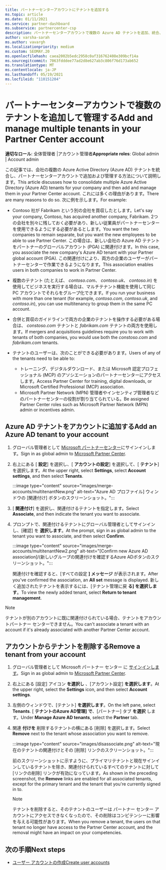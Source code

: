 ```yaml
---
title: パートナーセンターアカウントにテナントを追加する
ms.topic: article
ms.date: 01/11/2021
ms.service: partner-dashboard
ms.subservice: partnercenter-csp
description: パートナーセンターアカウントで複数の Azure AD テナントを追加、統合、または管理する方法と、その方法について説明します。
author: varsha-sarah
ms.author: vavargh
ms.localizationpriority: medium
ms.custom: SEOMAY.20
ms.openlocfilehash: caea2002b5edc2958c0af316762408e309bcf14a
ms.sourcegitcommit: 7063fdddee77ad2d8e627ab3c806f76d173ab652
ms.translationtype: MT
ms.contentlocale: ja-JP
ms.lasthandoff: 05/19/2021
ms.locfileid: "110151204"
---
```

# <a name="add-and-manage-multiple-tenants-in-your-partner-center-account"></a><span data-ttu-id="197ad-103">パートナーセンターアカウントで複数のテナントを追加して管理する</span><span class="sxs-lookup"><span data-stu-id="197ad-103">Add and manage multiple tenants in your Partner Center account</span></span>


<span data-ttu-id="197ad-104">**適切なロール**: 全体管理者 |アカウント管理者</span><span class="sxs-lookup"><span data-stu-id="197ad-104">**Appropriate roles**: Global admin | Account admin</span></span>

<span data-ttu-id="197ad-105">この記事では、会社の複数の Azure Active Directory (Azure AD) テナントを統合し、パートナーセンターアカウントで追加および管理する方法について説明します。</span><span class="sxs-lookup"><span data-stu-id="197ad-105">This article discusses how to consolidate multiple Azure Active Directory (Azure AD) tenants for your company and then add and manage them in your Partner Center account.</span></span> <span data-ttu-id="197ad-106">これには多くの理由があります。</span><span class="sxs-lookup"><span data-stu-id="197ad-106">There are many reasons to do so.</span></span> <span data-ttu-id="197ad-107">次に例を示します。</span><span class="sxs-lookup"><span data-stu-id="197ad-107">For example:</span></span>

- <span data-ttu-id="197ad-108">Contoso 社が Fabrikam という別の会社を買収したとします。</span><span class="sxs-lookup"><span data-stu-id="197ad-108">Let's say your company, Contoso, has acquired another company, Fabrikam.</span></span> <span data-ttu-id="197ad-109">2つの会社を別々に残しておく必要があり、新しい従業員がパートナーセンターを使用できるようにする必要があるとします。</span><span class="sxs-lookup"><span data-stu-id="197ad-109">You want the two companies to remain separate, but you want the new employees to be able to use Partner Center.</span></span> <span data-ttu-id="197ad-110">この場合は、新しい会社の Azure AD テナントをパートナーのグローバルアカウント (PGA) に関連付けます。</span><span class="sxs-lookup"><span data-stu-id="197ad-110">In this case, you associate the new company's Azure AD tenant with your Partner global account (PGA).</span></span> <span data-ttu-id="197ad-111">この関連付けにより、両方の企業のユーザーがパートナーセンターで作業できるようになります。</span><span class="sxs-lookup"><span data-stu-id="197ad-111">This association enables users in both companies to work in Partner Center.</span></span>

- <span data-ttu-id="197ad-112">複数のテナント (たとえば、 *contoso.com*、 *contoso.uk*、 *contoso.in*) を使用してビジネスを実行する場合は、マルチテナント機能を使用して同じ PC アカウントでそれらをグループ化できます。</span><span class="sxs-lookup"><span data-stu-id="197ad-112">If you run your business with more than one tenant (for example, *contoso.com*, *contoso.uk*, and *contoso.in*), you can use multitenancy to group them in the same PC account.</span></span>

- <span data-ttu-id="197ad-113">合併と買収のガイドラインで両方の企業のテナントを操作する必要がある場合は、 *constoso.com* テナントと *fabrikam.com* テナントの両方を使用します。</span><span class="sxs-lookup"><span data-stu-id="197ad-113">If mergers and acquisitions guidelines require you to work with tenants of both companies, you would use both the *constoso.com* and *fabrikam.com* tenants.</span></span>

- <span data-ttu-id="197ad-114">テナントのユーザーは、次のことができる必要があります。</span><span class="sxs-lookup"><span data-stu-id="197ad-114">Users of any of the tenants need to be able to:</span></span>
    * <span data-ttu-id="197ad-115">トレーニング、デジタルダウンロード、または Microsoft 認定プロフェッショナル (MCP) のアソシエーションのパートナーセンターにアクセスします。</span><span class="sxs-lookup"><span data-stu-id="197ad-115">Access Partner Center for training, digital downloads, or Microsoft Certified Professional (MCP) association.</span></span>
    * <span data-ttu-id="197ad-116">Microsoft Partner Network (MPN) 管理者やインセンティブ管理者などのパートナーセンターの役割が割り当てられている。</span><span class="sxs-lookup"><span data-stu-id="197ad-116">Be assigned Partner Center roles such as Microsoft Partner Network (MPN) admin or incentives admin.</span></span>

## <a name="add-an-azure-ad-tenant-to-your-account"></a><span data-ttu-id="197ad-117">Azure AD テナントをアカウントに追加する</span><span class="sxs-lookup"><span data-stu-id="197ad-117">Add an Azure AD tenant to your account</span></span>

1. <span data-ttu-id="197ad-118">グローバル管理者として [Microsoft パートナーセンター](https://partner.microsoft.com/dashboard)にサインインします。</span><span class="sxs-lookup"><span data-stu-id="197ad-118">Sign in as global admin to [Microsoft Partner Center](https://partner.microsoft.com/dashboard).</span></span>

1. <span data-ttu-id="197ad-119">右上にある [ **設定**] を選択し、[ **アカウントの設定**] を選択して、[ **テナント**] を選択します。</span><span class="sxs-lookup"><span data-stu-id="197ad-119">At the upper right, select **Settings**, select **Account settings**, and then select **Tenants**.</span></span>
 
   :::image type="content" source="images/merge-accounts/multitenantNew.png" alt-text="Azure AD プロファイル] ウィンドウの [関連付け] ボタンのスクリーンショット。"::: 

1. <span data-ttu-id="197ad-121">[ **関連付け**] を選択し、関連付けるテナントを指定します。</span><span class="sxs-lookup"><span data-stu-id="197ad-121">Select **Associate**, and then indicate the tenant you want to associate.</span></span>

1. <span data-ttu-id="197ad-122">プロンプトで、関連付けるテナントにグローバル管理者としてサインインし、[確認] を **選択します**。</span><span class="sxs-lookup"><span data-stu-id="197ad-122">At the prompt, sign in as global admin to the tenant you want to associate, and then select **Confirm**.</span></span> 

   :::image type="content" source="images/merge-accounts/multitenantNew2.png" alt-text="[Confirm new Azure AD association]/(新しいグループの関連付けを確認するAzure ADボタンのスクリーンショット。"::: 

   <span data-ttu-id="197ad-124">関連付けを確認すると、[すべての設定 **] メッセージ** が表示されます。</span><span class="sxs-lookup"><span data-stu-id="197ad-124">After you've confirmed the association, an **All set** message is displayed.</span></span> <span data-ttu-id="197ad-125">新しく追加されたテナントを表示するには、[テナント管理に戻 **る] を選択します**。</span><span class="sxs-lookup"><span data-stu-id="197ad-125">To view the newly added tenant, select **Return to tenant management**.</span></span> 
 
>[!NOTE]
><span data-ttu-id="197ad-126">テナントが別のアカウントに既に関連付けられている場合、テナントをアカウントパートナー センターできません。</span><span class="sxs-lookup"><span data-stu-id="197ad-126">You can't associate a tenant with an account if it's already associated with another Partner Center account.</span></span>


## <a name="remove-a-tenant-from-your-account"></a><span data-ttu-id="197ad-127">アカウントからテナントを削除する</span><span class="sxs-lookup"><span data-stu-id="197ad-127">Remove a tenant from your account</span></span>
 
1. <span data-ttu-id="197ad-128">グローバル管理者として Microsoft パートナー センター に [サインインします](https://partner.microsoft.com/dashboard)。</span><span class="sxs-lookup"><span data-stu-id="197ad-128">Sign in as global admin to [Microsoft Partner Center](https://partner.microsoft.com/dashboard).</span></span>

1. <span data-ttu-id="197ad-129">右上にある [設定] アイコン **を選択し** 、[アカウント設定] **を選択します**。</span><span class="sxs-lookup"><span data-stu-id="197ad-129">At the upper right, select the **Settings** icon, and then select **Account settings**.</span></span>

1. <span data-ttu-id="197ad-130">左側のウィンドウで、[テナント] **を選択します**。</span><span class="sxs-lookup"><span data-stu-id="197ad-130">On the left pane, select **Tenants**.</span></span> <span data-ttu-id="197ad-131">[ **テナントのAzure AD管理] で**、[パートナー] タブ **を選択** します。</span><span class="sxs-lookup"><span data-stu-id="197ad-131">Under **Manage Azure AD tenants**, select the **Partner** tab.</span></span>
 
1. <span data-ttu-id="197ad-132">関連 **付けを** 削除するテナントの横にある [削除] を選択します。</span><span class="sxs-lookup"><span data-stu-id="197ad-132">Select **Remove** next to the tenant whose association you want to remove.</span></span>

   :::image type="content" source="images/disassociate.png" alt-text="現在のテナントの関連付けとその [削除] リンクのスクリーンショット。":::

   <span data-ttu-id="197ad-134">前のスクリーンショットに示すように、プライマリテナントと現在サインインしているテナントを除き、関連付けられているすべてのテナントに対して [リンクの削除] リンクが有効になっています。</span><span class="sxs-lookup"><span data-stu-id="197ad-134">As shown in the preceding screenshot, the **Remove** links are enabled for all associated tenants, except for the primary tenant and the tenant that you're currently signed in to.</span></span> 

   > [!NOTE]   
   > <span data-ttu-id="197ad-135">テナントを削除すると、そのテナントのユーザーは パートナー センター アカウントにアクセスできなくなったので、その削除はコンピテンシーに影響を与える可能性があります。</span><span class="sxs-lookup"><span data-stu-id="197ad-135">When you remove a tenant, the users on that tenant no longer have access to the Partner Center account, and the removal might have an impact on your competencies.</span></span> 

## <a name="next-steps"></a><span data-ttu-id="197ad-136">次の手順</span><span class="sxs-lookup"><span data-stu-id="197ad-136">Next steps</span></span>

- [<span data-ttu-id="197ad-137">ユーザー アカウントの作成</span><span class="sxs-lookup"><span data-stu-id="197ad-137">Create user accounts</span></span>](create-user-accounts-and-set-permissions.md)






